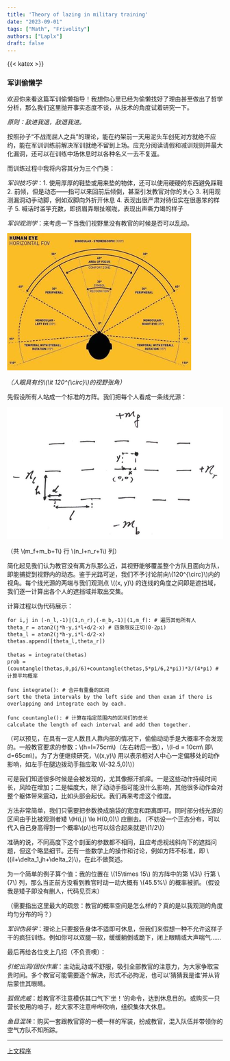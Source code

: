 ```yaml
---
title: 'Theory of lazing in military training'
date: "2023-09-01"
tags: ["Math", "Frivolity"]
authors: ["Laplx"]
draft: false
---
```

{{< katex >}}
### 军训偷懒学

欢迎你来看这篇军训偷懒指导！我想你心里已经为偷懒找好了理由甚至做出了哲学分析，那么我们这里抛开事实态度不谈，从技术的角度试着研究一下。

*原则：敌进我退，敌退我进。*

按照孙子“不战而屈人之兵”的理论，能在约架前一天用泥头车创死对方就绝不应约，能在军训训练前解决军训就绝不留到上场。应充分阅读请假和减训规则并最大化漏洞，还可以在训练中场休息时以各种名义一去不复返。

而训练过程中我将内容其分为三个门类：

*军训技巧学*：1. 使用厚厚的鞋垫或用来垫的物体，还可以使用硬硬的东西避免踩鞋 2. 前倾，但是动态——指可以来回前后倾倒，甚至引发教官对你的关心 3. 利用观测漏洞动手动脚，例如双脚向外折开休息 4. 表现出很严肃对待但实在很愚笨的样子 5. 喊话时滥竽充数，即挤眉弄眼扯喉咙，表现出声嘶力竭的样子

*军训观测学*：来考虑一下当我们视野里没有教官的时候是否可以乱动。

![](./23.9.1(2).jpg)

*（人眼具有约\\(\it 120^{\circ}\\)的视野张角）*

先假设所有人站成一个标准的方阵。我们把每个人看成一条线光源：

![](./23.9.1.jpg)

（共 \\(m_f+m_b+1\\) 行 \\(n_l+n_r+1\\) 列）

简化起见我们认为教官没有离方队那么近，其视野能够覆盖整个方队且面向方队，即能捕捉到视野内的动态。鉴于光路可逆，我们不予讨论前向\\(120^{\circ}\\)内的视角。每个线光源的两端与我们观测点 \\((x, y)\\) 的连线的角度之间即是遮挡域，我们逐一计算出各个人的遮挡域并取出交集。

计算过程以伪代码展示：

```
for i,j in (-n_l,-1)|(1,n_r),(-m_b,-1)|(1,m_f): # 遍历其他所有人
theta_r = atan2(j*h-y,i*l+d/2-x) # 四象限反正切(0-2pi)
theta_l = atan2(j*h-y,i*l-d/2-x)
thetas.append([theta_l,theta_r])

thetas = integrate(thetas)
prob = (countangle(thetas,0,pi/6)+countangle(thetas,5*pi/6,2*pi))*3/(4*pi) # 计算平均概率

func integrate(): # 合并有重叠的区间
sort the theta intervals by the left side and then exam if there is overlapping and integrate each by each.

func countangle(): # 计算在指定范围内的区间们的总长
calculate the length of each interval and add then together.
```

（可以预见，在具有一定人数且人靠内部的情况下，偷偷动动手是大概率不会发现的。一般教官要求的参数：\\(h=l=75cm\\)（左右转后一致），\\(l-d = 10cm\ 即\ d=65cm\\)。为了方便继续研究，\\((x,y)\\) 用以表示相对人中心一定偏移处的动作影响，如左手在腿边拨动手指应取 \\((-32.5,0)\\)）

可是我们知道很多时候是会被发现的，尤其像擦汗抓痒。一是这些动作持续时间长，风险在增加；二是幅度大，除了动动手指可能没什么影响，其他很多动作会对整个躯体带来震动，比如头部会起伏。我们再来考虑这个维度。

方法非常简单，我们只需要把参数换成脑袋的宽度和距离即可。同时部分线光源的区间由于比被观测者矮 \\(H(i,j) \le H(0,0)\\) 应删去。（不妨设一个正态分布，可以代入自己身高得到一个概率\\(p\\)也可以综合起来就是\\(1/2\\)）

准确的说，不同高度下这个剖面的参数都不相同，且应考虑视线斜向下的遮挡问题，但这个略显细节。还有一些数学上的操作和讨论，例如方阵不标准，即 \\((il+\delta_1,jh+\delta_2)\\)，在此不做赘述。

为一个简单的例子算个值：我的位置在 \\(15\times 15\\) 的方阵中的第 \\(3\\) 行第 \\(7\\) 列，那么当正前方没看到教官时动一动大概有 \\(45.5\%\\) 的概率被抓。（假设我是矮子即没有删人，代码见页末）

（需要指出这里最大的疏忽：教官的概率空间是怎么样的？真的是以我观测的角度均匀分布的吗？）

*军训伪装学*：理论上只要报告身体不适即可休息，但我们来假想一种不允许这样子干的疯狂训练。例如你可以双腿一软，缓缓躺倒或跪下，闭上眼睛或大声喘气……

最后再给各位支上几招（不负责噢）：

*引蛇出洞/团伙作案*：主动乱动或不舒服，吸引全部教官的注意力，为大家争取宝贵时间。多个教官可能需要逐个解决，形式不必拘泥，也可以’猜猜我是谁‘并从背后蒙住其眼睛。

*狐假虎威*：趁教官不注意模仿其口气下’坐！‘的命令，达到休息目的。或购买一只营长使用的哨子，趁大家不注意哔哔吹响，组织集体大休息。

*鱼目混珠*：购买一套跟教官穿的一模一样的军装，扮成教官，混入队伍并带领你的空气方队不知所踪。

---

[上文程序](./23.9.1.zip)